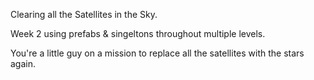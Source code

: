 Clearing all the Satellites in the Sky. 

Week 2 using prefabs & singeltons throughout multiple levels. 

You're a little guy on a mission to replace all the satellites with the stars again.
